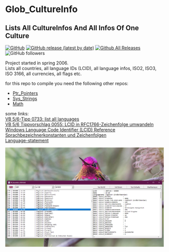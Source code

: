 # Glob_CultureInfo  
## Lists All CultureInfos And All Infos Of One Culture  

[![GitHub](https://img.shields.io/github/license/OlimilO1402/Glob_CultureInfo?style=plastic)](https://github.com/OlimilO1402/Glob_CultureInfo/blob/main/LICENSE)
[![GitHub release (latest by date)](https://img.shields.io/github/v/release/OlimilO1402/Glob_CultureInfo?style=plastic)](https://github.com/OlimilO1402/Glob_CultureInfo/releases/latest)
[![Github All Releases](https://img.shields.io/github/downloads/OlimilO1402/Glob_CultureInfo/total.svg)](https://github.com/OlimilO1402/Glob_CultureInfo/releases/download/v2024.9.8/LCIDCultureInfo_v2024.9.8.zip)
![GitHub followers](https://img.shields.io/github/followers/OlimilO1402?style=social)  

Project started in spring 2006.  
Lists all countries, all language IDs (LCID), all language infos, ISO2, ISO3, ISO 3166, all currencies, all flags etc.  

for this repo to compile you need the following other repos:  
* [Ptr_Pointers](https://github.com/OlimilO1402/Ptr_Pointers)
* [Sys_Strings](https://github.com/OlimilO1402/Sys_Strings)
* [Math](https://github.com/OlimilO1402/Math)

some links:  
[VB 5/6-Tipp 0733: list all languages](http://www.activevb.de/tipps/vb6tipps/tipp0733.html)  
[VB 5/6 Tippvorschlag 0055: LCID in RFC1766-Zeichenfolge umwandeln](http://www.activevb.de/cgi-bin/tippupload/show/55/LCID_in_RFC1766_Zeichenfolge_umwandeln)  
[Windows Language Code Identifier (LCID) Reference](https://docs.microsoft.com/de-de/openspecs/windows_protocols/ms-lcid/70feba9f-294e-491e-b6eb-56532684c37f)  
[Sprachbezeichnerkonstanten und Zeichenfolgen](https://docs.microsoft.com/de-de/windows/win32/intl/language-identifier-constants-and-strings)  
[Language-statement](https://docs.microsoft.com/de-de/windows/win32/menurc/language-statement)  

![LCIDCultureInfo Image](Resources/LCIDCultureInfo.png "LCIDCultureInfo Image")
